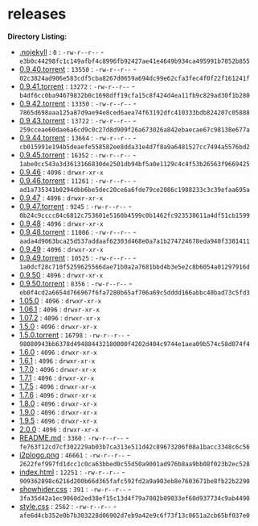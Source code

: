 releases
========

**Directory Listing:**

 - [.nojekyll](.nojekyll) : `0` : `-rw-r--r--` - `e3b0c44298fc1c149afbf4c8996fb92427ae41e4649b934ca495991b7852b855`
 - [0.9.40.torrent](0.9.40.torrent) : `13550` : `-rw-r--r--` - `02c3824ad906e583cdf5cba8267d0659a694dc99e62cfa3fec4f0f22f161241f`
 - [0.9.41.torrent](0.9.41.torrent) : `13272` : `-rw-r--r--` - `b4df6cc0ba94679832b0c1698dff19cfa15c8f424d4ea11fb9c829ad30f1b280`
 - [0.9.42.torrent](0.9.42.torrent) : `13350` : `-rw-r--r--` - `7865d698aaa125a87d9ae94e8ced6aea74f63192dfc410333bdb824207c05888`
 - [0.9.43.torrent](0.9.43.torrent) : `13722` : `-rw-r--r--` - `259cceae60dae6a6cd9c0c27d8d909f26a673026a842ebaecae67c98138e677a`
 - [0.9.44.torrent](0.9.44.torrent) : `13664` : `-rw-r--r--` - `cb015991e194b5deaefe558582ee8dda31e4d7f8a9a6481527cc7494a5576bd2`
 - [0.9.45.torrent](0.9.45.torrent) : `16352` : `-rw-r--r--` - `1abe0cc543a3d3613166830de2501db94bf5a0e1129c4c4f53b26563f9669425`
 - [0.9.46](0.9.46) : `4096` : `drwxr-xr-x`
 - [0.9.46.torrent](0.9.46.torrent) : `11261` : `-rw-r--r--` - `ad1a735341b0294dbb6be5dec20ce6a6fde79ce2086c1988233c3c39efaa695a`
 - [0.9.47](0.9.47) : `4096` : `drwxr-xr-x`
 - [0.9.47.torrent](0.9.47.torrent) : `9245` : `-rw-r--r--` - `0b24c9cccc84c6812c753601e5160b4599c0b1462fc923538611a4df51cb1599`
 - [0.9.48](0.9.48) : `4096` : `drwxr-xr-x`
 - [0.9.48.torrent](0.9.48.torrent) : `11006` : `-rw-r--r--` - `aada4d9063bca25d537addaaf62303d468e0a7a1b274724678eda940f3381411`
 - [0.9.49](0.9.49) : `4096` : `drwxr-xr-x`
 - [0.9.49.torrent](0.9.49.torrent) : `10525` : `-rw-r--r--` - `1a0dcf28c710f5259625566dae71b0a2a7681bbd4b3e5e2c8b6054a01297916d`
 - [0.9.50](0.9.50) : `4096` : `drwxr-xr-x`
 - [0.9.50.torrent](0.9.50.torrent) : `8356` : `-rw-r--r--` - `eb0f4cd2a6654d766967f6fa7280b65af706a69c5dddd166abbc40bad73c5fd3`
 - [1.05.0](1.05.0) : `4096` : `drwxr-xr-x`
 - [1.06.1](1.06.1) : `4096` : `drwxr-xr-x`
 - [1.07.2](1.07.2) : `4096` : `drwxr-xr-x`
 - [1.5.0](1.5.0) : `4096` : `drwxr-xr-x`
 - [1.5.0.torrent](1.5.0.torrent) : `16798` : `-rw-r--r--` - `98080943bb6378d494884432180000f4202d404c9744e1aea09b574c58d074f4`
 - [1.6.0](1.6.0) : `4096` : `drwxr-xr-x`
 - [1.6.1](1.6.1) : `4096` : `drwxr-xr-x`
 - [1.7.0](1.7.0) : `4096` : `drwxr-xr-x`
 - [1.7.1](1.7.1) : `4096` : `drwxr-xr-x`
 - [1.7.5](1.7.5) : `4096` : `drwxr-xr-x`
 - [1.7.6](1.7.6) : `4096` : `drwxr-xr-x`
 - [1.8.0](1.8.0) : `4096` : `drwxr-xr-x`
 - [1.9.0](1.9.0) : `4096` : `drwxr-xr-x`
 - [1.9.5](1.9.5) : `4096` : `drwxr-xr-x`
 - [2.0.0](2.0.0) : `4096` : `drwxr-xr-x`
 - [README.md](README.md) : `3360` : `-rw-r--r--` - `fe763f12cd7cf302229ab03b7ca313e511d42c89673206f08a1bacc3348c6c56`
 - [i2plogo.png](i2plogo.png) : `46661` : `-rw-r--r--` - `2622fef997fd1dcc1c0ca63bbed0c55d50a9001ad976b8aa9bb08f023b2ec528`
 - [index.html](index.html) : `12251` : `-rw-r--r--` - `909362898c6216d200b66d365fafc592fd2a9a903eb8e7603671be8fb22b2290`
 - [showhider.css](showhider.css) : `391` : `-rw-r--r--` - `3fa35d42a1ec9060d2ed38ef15c13d4f79a7002b09033ef60d937734c9ab4490`
 - [style.css](style.css) : `2562` : `-rw-r--r--` - `afe6d4cb352e0b7b303228d06902d7eb9a42e9c6f73f13c0651a2cb65bf037e0`
